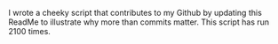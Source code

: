 I wrote a cheeky script that contributes to my Github by updating this ReadMe to illustrate why more than commits matter. This script has run 2100 times.